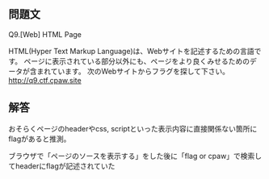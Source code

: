 ## 問題文
Q9.[Web] HTML Page

HTML(Hyper Text Markup Language)は、Webサイトを記述するための言語です。
ページに表示されている部分以外にも、ページをより良くみせるためのデータが含まれています。
次のWebサイトからフラグを探して下さい。
http://q9.ctf.cpaw.site

## 解答
おそらくページのheaderやcss, scriptといった表示内容に直接関係ない箇所にflagがあると推測。

ブラウザで「ページのソースを表示する」をした後に「flag or cpaw」で検索してheaderにflagが記述されていた
